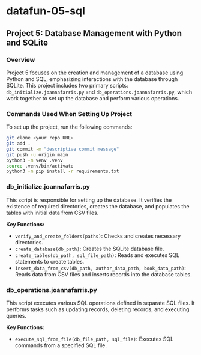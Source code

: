 # datafun-05-sql

## Project 5: Database Management with Python and SQLite

### Overview
Project 5 focuses on the creation and management of a database using Python and SQL, emphasizing interactions with the database through SQLite. This project includes two primary scripts: `db_initialize.joannafarris.py` and `db_operations.joannafarris.py`, which work together to set up the database and perform various operations.

### Commands Used When Setting Up Project
To set up the project, run the following commands:

```zsh
git clone <your repo URL>  
git add .  
git commit -m "descriptive commit message"  
git push -u origin main  
python3 -m venv .venv  
source .venv/bin/activate  
python3 -m pip install -r requirements.txt  
```

### db_initialize.joannafarris.py
This script is responsible for setting up the database. It verifies the existence of required directories, creates the database, and populates the tables with initial data from CSV files.

**Key Functions:**
- `verify_and_create_folders(paths)`: Checks and creates necessary directories.
- `create_database(db_path)`: Creates the SQLite database file.
- `create_tables(db_path, sql_file_path)`: Reads and executes SQL statements to create tables.
- `insert_data_from_csv(db_path, author_data_path, book_data_path)`: Reads data from CSV files and inserts records into the database tables.

### db_operations.joannafarris.py
This script executes various SQL operations defined in separate SQL files. It performs tasks such as updating records, deleting records, and executing queries.

**Key Functions:**
- `execute_sql_from_file(db_file_path, sql_file)`: Executes SQL commands from a specified SQL file.
